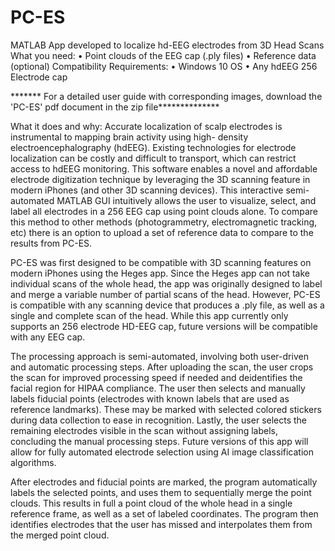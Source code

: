 # PC-ES

MATLAB App developed to localize hd-EEG electrodes from 3D Head Scans 
What you need:
• Point clouds of the EEG cap (.ply files)
• Reference data (optional)
Compatibility Requirements:
• Windows 10 OS
• Any hdEEG 256 Electrode cap 

******* For a detailed user guide with corresponding images, download the 'PC-ES' pdf document in the zip file**************

What it does and why:
Accurate localization of scalp electrodes is instrumental to mapping brain activity using high- density electroencephalography (hdEEG). Existing technologies for electrode localization can be costly and difficult to transport, which can restrict access to hdEEG monitoring. This software enables a novel and affordable electrode digitization technique by leveraging the 3D scanning feature in modern iPhones (and other 3D scanning devices). This interactive semi-automated MATLAB GUI intuitively allows the user to visualize, select, and label all electrodes in a 256 EEG cap using point clouds alone. To compare this method to other methods (photogrammetry, electromagnetic tracking, etc) there is an option to upload a set of reference data to compare to the results from PC-ES.

PC-ES was first designed to be compatible with 3D scanning features on modern iPhones using the Heges app. Since the Heges app can not take individual scans of the whole head, the app was originally designed to label and merge a variable number of partial scans of the head. However, PC-ES is compatible with any scanning device that produces a .ply file, as well as a single and complete scan of the head. While this app currently only supports an 256 electrode HD-EEG cap, future versions will be compatible with any EEG cap. 

 The processing approach is semi-automated, involving both user-driven and automatic processing steps.
After uploading the scan, the user crops the scan for improved processing speed if needed and deidentifies the facial region for HIPAA compliance. The user then selects and manually labels fiducial points (electrodes with known labels that are used as reference landmarks). These may be marked with selected colored stickers during data collection to ease in recognition. Lastly, the user selects the remaining electrodes visible in the scan without assigning labels, concluding the manual processing steps. Future versions of this app will allow for fully automated electrode selection using AI image classification algorithms. 

After electrodes and fiducial points are marked, the program automatically labels the selected points, and uses them to sequentially merge the point clouds. This results in full a point cloud of the whole head in a single reference frame, as well as a set of labeled coordinates. The program then identifies electrodes that the user has missed and interpolates them from the merged point cloud.
